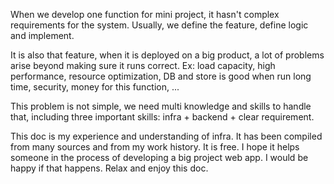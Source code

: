 
When we develop one function for mini project, it hasn't complex requirements for the system. Usually, we define the feature, define logic and implement. </br>

It is also that feature, when it is deployed on a big product, a lot of problems arise beyond making sure it runs correct. Ex: load capacity, high performance, resource optimization, DB and store is good when run long time, security, money for this function, ... </br>

This problem is not simple, we need multi knowledge and skills to handle that, including three important skills: infra + backend + clear requirement. </br>

This doc is my experience and understanding of infra. It has been compiled from many sources and from my work history. It is free. I hope it helps someone in the process of developing a big project web app. I would be happy if that happens. Relax and enjoy this doc. </br>
